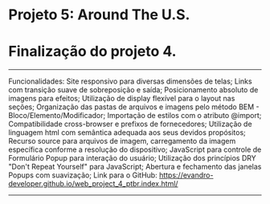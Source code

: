 # Projeto 5: Around The U.S.

# Finalização do projeto 4.

---

Funcionalidades:
Site responsivo para diversas dimensões de telas;
Links com transição suave de sobreposição e saída;
Posicionamento absoluto de imagens para efeitos;
Utilização de display flexível para o layout nas seções;
Organização das pastas de arquivos e imagens pelo método BEM - Bloco/Elemento/Modificador;
Importação de estilos com o atributo @import;
Compatibilidade cross-browser e prefixos de fornecedores;
Utilização de linguagem html com semântica adequada aos seus devidos propósitos;
Recurso source para arquivos de imagem, carregamento da imagem específica conforme a resolução do dispositivo;
JavaScript para controle de Formulário Popup para interação do usuário;
Utilização dos princípios DRY "Don't Repeat Yourself" para JavaScript;
Abertura e fechamento das janelas Popups com suavização;
Link para o GitHub: https://evandro-developer.github.io/web_project_4_ptbr.index.html/

---
